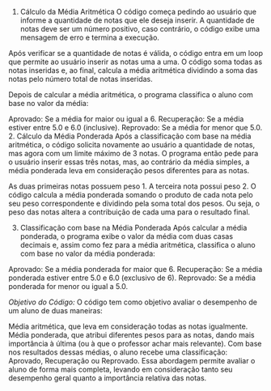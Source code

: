 1. Cálculo da Média Aritmética
O código começa pedindo ao usuário que informe a quantidade de notas que ele deseja inserir. A quantidade de notas deve ser um número positivo, caso contrário, o código exibe uma mensagem de erro e termina a execução.

Após verificar se a quantidade de notas é válida, o código entra em um loop que permite ao usuário inserir as notas uma a uma. O código soma todas as notas inseridas e, ao final, calcula a média aritmética dividindo a soma das notas pelo número total de notas inseridas.

Depois de calcular a média aritmética, o programa classifica o aluno com base no valor da média:

Aprovado: Se a média for maior ou igual a 6.
Recuperação: Se a média estiver entre 5.0 e 6.0 (inclusive).
Reprovado: Se a média for menor que 5.0.
2. Cálculo da Média Ponderada
Após a classificação com base na média aritmética, o código solicita novamente ao usuário a quantidade de notas, mas agora com um limite máximo de 3 notas. O programa então pede para o usuário inserir essas três notas, mas, ao contrário da média simples, a média ponderada leva em consideração pesos diferentes para as notas.

As duas primeiras notas possuem peso 1.
A terceira nota possui peso 2.
O código calcula a média ponderada somando o produto de cada nota pelo seu peso correspondente e dividindo pela soma total dos pesos. Ou seja, o peso das notas altera a contribuição de cada uma para o resultado final.

3. Classificação com base na Média Ponderada
Após calcular a média ponderada, o programa exibe o valor da média com duas casas decimais e, assim como fez para a média aritmética, classifica o aluno com base no valor da média ponderada:

Aprovado: Se a média ponderada for maior que 6.
Recuperação: Se a média ponderada estiver entre 5.0 e 6.0 (exclusivo de 6).
Reprovado: Se a média ponderada for menor ou igual a 5.0.

*Objetivo do Código:*
O código tem como objetivo avaliar o desempenho de um aluno de duas maneiras:

Média aritmética, que leva em consideração todas as notas igualmente.
Média ponderada, que atribui diferentes pesos para as notas, dando mais importância à última (ou à que o professor achar mais relevante).
Com base nos resultados dessas médias, o aluno recebe uma classificação: Aprovado, Recuperação ou Reprovado. Essa abordagem permite avaliar o aluno de forma mais completa, levando em consideração tanto seu desempenho geral quanto a importância relativa das notas.